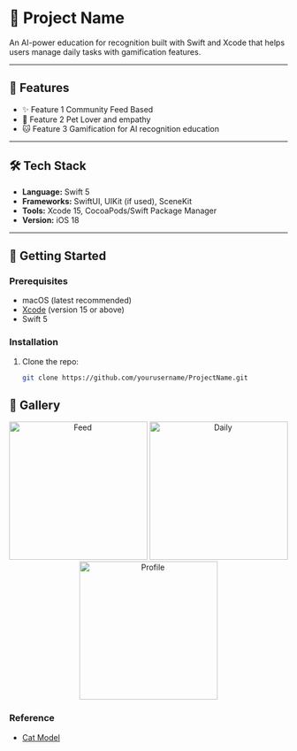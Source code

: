 # 🚀 Project Name
  
An AI-power education for recognition built with Swift and Xcode that helps users manage daily tasks with gamification features.

---

## 📱 Features
- ✨ Feature 1 Community Feed Based
- 🎨 Feature 2 Pet Lover and empathy
- 🐱 Feature 3 Gamification for AI recognition education 

---

## 🛠️ Tech Stack
- **Language:** Swift 5
- **Frameworks:** SwiftUI, UIKit (if used), SceneKit
- **Tools:** Xcode 15, CocoaPods/Swift Package Manager
- **Version:** iOS 18
---

## 🚀 Getting Started

### Prerequisites
- macOS (latest recommended)
- [Xcode](https://developer.apple.com/xcode/) (version 15 or above)
- Swift 5

### Installation
1. Clone the repo:
   ```bash
   git clone https://github.com/yourusername/ProjectName.git

## 🎨 Gallery

<p align="center">
  <img src="./imgs/feed.PNG" alt="Feed" width="250"/>
  <img src="./imgs/daily.PNG" alt="Daily" width="250"/>
  <img src="./imgs/profile.PNG" alt="Profile" width="250"/>
</p>

### Reference

- [Cat Model](https://sketchfab.com/3d-models/sphynx-cat-75b24043195a4f32a4a9d9be06f0fb10#download)